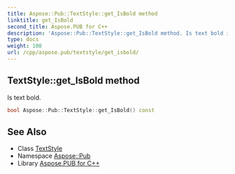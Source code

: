 ```yaml
---
title: Aspose::Pub::TextStyle::get_IsBold method
linktitle: get_IsBold
second_title: Aspose.PUB for C++
description: 'Aspose::Pub::TextStyle::get_IsBold method. Is text bold in C++.'
type: docs
weight: 100
url: /cpp/aspose.pub/textstyle/get_isbold/
---
```

## TextStyle::get_IsBold method


Is text bold.

```cpp
bool Aspose::Pub::TextStyle::get_IsBold() const
```

## See Also

* Class [TextStyle](../)
* Namespace [Aspose::Pub](../../)
* Library [Aspose.PUB for C++](../../../)

